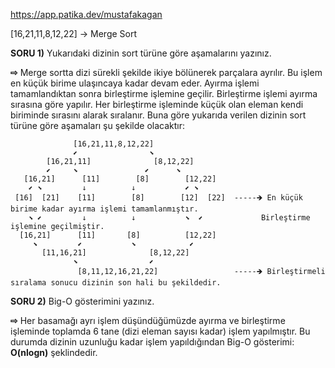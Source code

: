 https://app.patika.dev/mustafakagan

[16,21,11,8,12,22] -> Merge Sort

**SORU 1)** Yukarıdaki dizinin sort türüne göre aşamalarını yazınız.

****⇨****  Merge sortta dizi sürekli şekilde ikiye bölünerek parçalara ayrılır. Bu işlem en küçük birime ulaşıncaya kadar devam eder.
Ayırma işlemi tamamlandıktan sonra birleştirme işlemine geçilir. Birleştirme işlemi ayırma sırasına göre yapılır. Her birleştirme işleminde küçük olan eleman kendi biriminde sırasını alarak sıralanır.
Buna göre yukarıda verilen dizinin sort türüne göre aşamaları şu şekilde olacaktır:



                  [16,21,11,8,12,22]                  
                  ⬋                ⬊                 
            [16,21,11]              [8,12,22]
            ⬋     ⬊               ⬋      ⬊
       [16,21]      [11]        [8]        [12,22]
        ⬋ ⬊         ↓          ↓           ⬋ ⬊
     [16]  [21]    [11]        [8]        [12]  [22]  -----🡺 En küçük birime kadar ayırma işlemi tamamlanmıştır.
        ⬊ ⬋         ↓          ↓           ⬊  ⬋             Birleştirme işlemine geçilmiştir.
      [16,21]      [11]       [8]          [12,22]             
         ⬊         ⬋           ⬊            ⬋                
           [11,16,21]              [8,12,22]                         
                  ⬊                ⬋           
                   [8,11,12,16,21,22]                 -----🡺 Birleştirmeli sıralama sonucu dizinin son hali bu şekildedir.
                                                               

**SORU 2)** Big-O gösterimini yazınız.

****⇨**** Her basamağı ayrı işlem düşündüğümüzde ayırma ve birleştirme işleminde toplamda 6 tane (dizi eleman sayısı kadar) işlem yapılmıştır. Bu durumda dizinin
uzunluğu kadar işlem yapıldığından Big-O gösterimi: **O(nlogn)** şeklindedir.

